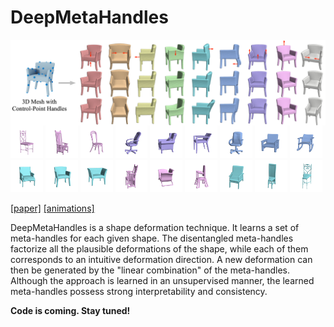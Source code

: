 # DeepMetaHandles

<img src="demo/teaser.jpg" align="center"> 
<div float="center">
<img src="demo/chair0/5c70ab.gif" width="10.3%">
<img src="demo/chair0/11e521.gif" width="10.3%">
<img src="demo/chair0/587ee5.gif" width="10.3%">
<img src="demo/chair7/4a0e7f.gif" width="10.3%">
<img src="demo/chair7/37a095.gif" width="10.3%">
<img src="demo/chair7/a2bffa.gif" width="10.3%">
<img src="demo/chair6/4a0e7f.gif" width="10.3%">
<img src="demo/chair6/9aa05f.gif" width="10.3%">
<img src="demo/chair6/39fee0.gif" width="10.3%">  
</div>
<div float="center">
<img src="demo/chair5/7e4335.gif" width="10.3%">
<img src="demo/chair5/104256.gif" width="10.3%">
<img src="demo/chair5/f76d50.gif" width="10.3%">
<img src="demo/chair9/11e521.gif" width="10.3%">
<img src="demo/chair9/f1563f.gif" width="10.3%">
<img src="demo/chair9/fde8c8.gif" width="10.3%">
<img src="demo/chair13/3e72bf.gif" width="10.3%">
<img src="demo/chair13/5c6c95.gif" width="10.3%">
<img src="demo/chair13/5c70ab.gif" width="10.3%">
</div>

[[paper]](http://cseweb.ucsd.edu/~mil070/projects/CVPR2021/paper.pdf) [[animations]](http://cseweb.ucsd.edu/~mil070/deep_meta_handles_supp_animations)  

DeepMetaHandles is a shape deformation technique. It learns a set of meta-handles for each given shape. The disentangled meta-handles factorize all the plausible deformations of the shape, while each of them corresponds to an intuitive deformation direction. A new deformation can then be generated by the "linear combination" of the meta-handles. Although the approach is learned in an unsupervised manner, the learned meta-handles possess strong interpretability and consistency.

**Code is coming. Stay tuned!**
